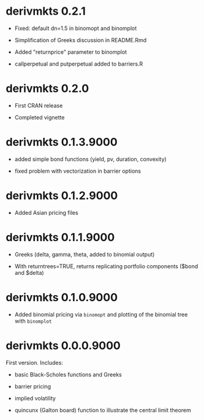 # derivmkts 0.2.1

* Fixed: default dn=1.5 in binomopt and binomplot

* Simplification of Greeks discussion in README.Rmd

* Added "returnprice" parameter to binomplot

* callperpetual and putperpetual added to barriers.R

# derivmkts 0.2.0

* First CRAN release

* Completed vignette

# derivmkts 0.1.3.9000

* added simple bond functions (yield, pv, duration, convexity)

* fixed problem with vectorization in barrier options 

# derivmkts 0.1.2.9000

* Added Asian pricing files

# derivmkts 0.1.1.9000

* Greeks (delta, gamma, theta, added to binomial output)

* With returntrees=TRUE, returns replicating portfolio components
  ($bond and $delta)

# derivmkts 0.1.0.9000

* Added binomial pricing via `binomopt` and plotting of the binomial
  tree with `binomplot`

# derivmkts 0.0.0.9000

First version. Includes:

* basic Black-Scholes functions and Greeks

* barrier pricing

* implied volatility

* quincunx (Galton board) function to illustrate the central limit
  theorem


